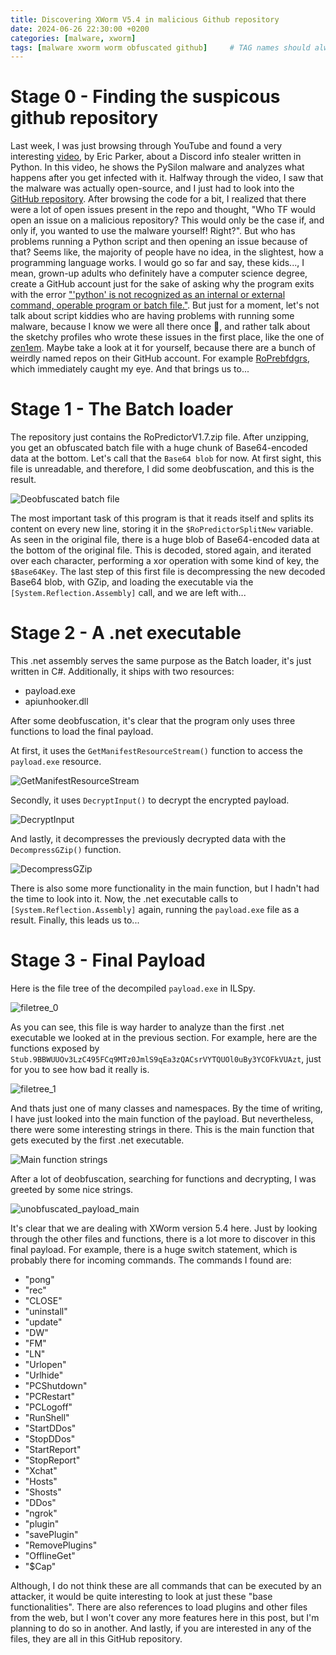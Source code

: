 ```yaml
---
title: Discovering XWorm V5.4 in malicious Github repository 
date: 2024-06-26 22:30:00 +0200
categories: [malware, xworm]
tags: [malware xworm worm obfuscated github]     # TAG names should always be lowercase
---
```


# Stage 0 - Finding the suspicous github repository

Last week, I was just browsing through YouTube and found a very interesting [video](https://www.youtube.com/watch?v=yjLYz2lo0FE), by Eric Parker, about a Discord info stealer written in Python. In this video, he shows the PySilon malware and analyzes what happens after you get infected with it. Halfway through the video, I saw that the malware was actually open-source, and I just had to look into the [GitHub repository](https://github.com/mategol/PySilon-malware). After browsing the code for a bit, I realized that there were a lot of open issues present in the repo and thought, "Who TF would open an issue on a malicious repository? This would only be the case if, and only if, you wanted to use the malware yourself! Right?". But who has problems running a Python script and then opening an issue because of that?
Seems like, the majority of people have no idea, in the slightest, how a programming language works. I would go so far and say, these kids..., I mean, grown-up adults who definitely have a computer science degree, create a GitHub account just for the sake of asking why the program exits with the error ["'python' is not recognized as an internal or external command, operable program or batch file."](https://github.com/mategol/PySilon-malware/issues/389).
But just for a moment, let's not talk about script kiddies who are having problems with running some malware, because I know we were all there once 😬, and rather talk about the sketchy profiles who wrote these issues in the first place, like the one of [zen1em](https://github.com/zen1em). Maybe take a look at it for yourself, because there are a bunch of weirdly named repos on their GitHub account. For example [RoPrebfdgrs](https://github.com/zen1em/RoPrebfdgrs), which immediately caught my eye.
And that brings us to...

# Stage 1 - The Batch loader 

The repository just contains the RoPredictorV1.7.zip file. 
After unzipping, you get an obfuscated batch file with a huge chunk of Base64-encoded data at the bottom.
Let's call that the ``Base64 blob`` for now.
At first sight, this file is unreadable, and therefore, I did some deobfuscation, and this is the result.

![Deobfuscated batch file](/assets/RoPrebfdgrs/img/RoPredictorV1.7%20beautified.svg)

The most important task of this program is that it reads itself and splits its content on every new line, storing it in the `$RoPredictorSplitNew` variable.
As seen in the original file, there is a huge blob of Base64-encoded data at the bottom of the original file. 
This is decoded, stored again, and iterated over each character, performing a xor operation with some kind of key, the `$Base64Key`.
The last step of this first file is decompressing the new decoded Base64 blob, with GZip, and loading the executable via the `[System.Reflection.Assembly]` call, and we are left with...

# Stage 2 - A .net executable  

This .net assembly serves the same purpose as the Batch loader, it's just written in C#.
Additionally, it ships with two resources: 
- payload.exe
- apiunhooker.dll

After some deobfuscation, it's clear that the program only uses three functions to load the final payload.

At first, it uses the `GetManifestResourceStream()` function to access the `payload.exe` resource. 

![GetManifestResourceStream](/assets/RoPrebfdgrs/img/GetManifestResourceStream.svg)

Secondly, it uses `DecryptInput()` to decrypt the encrypted payload.

![DecryptInput](/assets/RoPrebfdgrs/img/DecryptInput.svg)

And lastly, it decompresses the previously decrypted data with the `DecompressGZip()` function.

![DecompressGZip](/assets/RoPrebfdgrs/img/DecompressGZip.svg)

There is also some more functionality in the main function, but I hadn't had the time to look into it. 
Now, the .net executable calls to `[System.Reflection.Assembly]` again, running the `payload.exe` file as a result. Finally, this leads us to...

# Stage 3 - Final Payload

Here is the file tree of the decompiled `payload.exe` in ILSpy.

![filetree_0](/assets/RoPrebfdgrs/img/payload_filetree_0.png)

As you can see, this file is way harder to analyze than the first .net executable we looked at in the previous section.
For example, here are the functions exposed by `Stub.9BBWUUOv3LzC495FCq9MTz0JmlS9qEa3zQACsrVYTQUOl0uBy3YCOFkVUAzt`, just for you to see how bad it really is.

![filetree_1](/assets/RoPrebfdgrs/img/payload_filetree_1.png)

And thats just one of many classes and namespaces.
By the time of writing, I have just looked into the main function of the payload. But nevertheless, there were some interesting strings in there. 
This is the main function that gets executed by the first .net executable.

![Main function strings](/assets/RoPrebfdgrs/img/payload_main_strings.png)

After a lot of deobfuscation, searching for functions and decrypting, I was greeted by some nice strings.

![unobfuscated_payload_main](/assets/RoPrebfdgrs/img/unobfuscated_payload_main.png)

It's clear that we are dealing with XWorm version 5.4 here. Just by looking through the other files and functions, there is a lot more to discover in this final payload.
For example, there is a huge switch statement, which is probably there for incoming commands. The commands I found are: 

- "pong"
- "rec"
- "CLOSE"
- "uninstall"
- "update"
- "DW"
- "FM"
- "LN"
- "Urlopen"
- "Urlhide"
- "PCShutdown"
- "PCRestart"
- "PCLogoff"
- "RunShell"
- "StartDDos"
- "StopDDos"
- "StartReport"
- "StopReport"
- "Xchat"
- "Hosts"
- "Shosts"
- "DDos"
- "ngrok"
- "plugin"
- "savePlugin"
- "RemovePlugins"
- "OfflineGet"
- "$Cap"

Although, I do not think these are all commands that can be executed by an attacker, it would be quite interesting to look at just these "base functionalities".
There are also references to load plugins and other files from the web, but I won't cover any more features here in this post, but I'm planning to do so in another. 
And lastly, if you are interested in any of the files, they are all in this GitHub repository.
